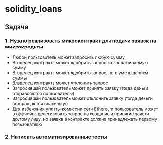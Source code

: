 # solidity_loans
## Задача
### 1. Нужно реализовать микроконтракт для подачи заявок на микрокредиты

* Любой пользователь может запросить любую сумму
* Владелец контракта может одобрить запрос на запрашиваемую сумму
* Владелец контракта может одобрить запрос, но с уменьшением суммы
* Владелец контракта может отклонить запрос
* Запросивший пользователь может принять заявку (тогда деньги отправляются пользователю)
* Запросивший пользователь может отклонить заявку (тогда деньги возвращаются владельцу)
* Для избежания уплаты комиссии сети Ethereum пользователь может в оффчейне делегировать запрос на создание и принятие заявки другому лицу, но заявка в контракте должна принадлежать первому пользователю

### 2. Написать автоматизированные тесты
